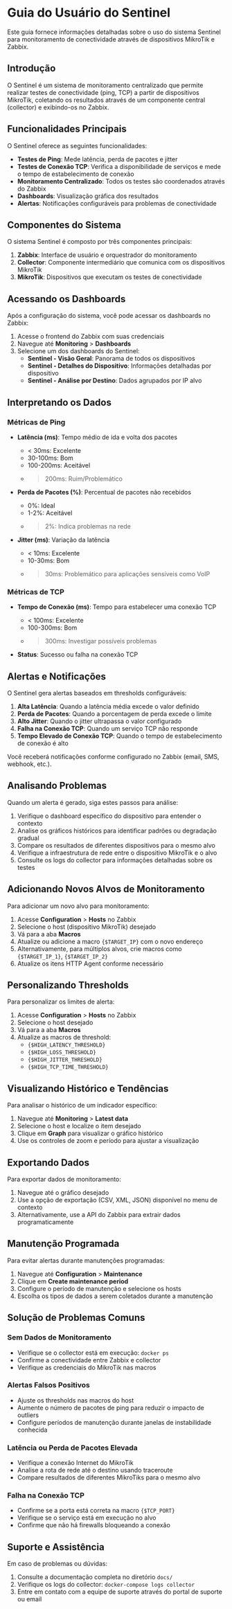 # Guia do Usuário do Sentinel

Este guia fornece informações detalhadas sobre o uso do sistema Sentinel para monitoramento de conectividade através de dispositivos MikroTik e Zabbix.

## Introdução

O Sentinel é um sistema de monitoramento centralizado que permite realizar testes de conectividade (ping, TCP) a partir de dispositivos MikroTik, coletando os resultados através de um componente central (collector) e exibindo-os no Zabbix.

## Funcionalidades Principais

O Sentinel oferece as seguintes funcionalidades:

- **Testes de Ping**: Mede latência, perda de pacotes e jitter
- **Testes de Conexão TCP**: Verifica a disponibilidade de serviços e mede o tempo de estabelecimento de conexão
- **Monitoramento Centralizado**: Todos os testes são coordenados através do Zabbix
- **Dashboards**: Visualização gráfica dos resultados
- **Alertas**: Notificações configuráveis para problemas de conectividade

## Componentes do Sistema

O sistema Sentinel é composto por três componentes principais:

1. **Zabbix**: Interface de usuário e orquestrador do monitoramento
2. **Collector**: Componente intermediário que comunica com os dispositivos MikroTik
3. **MikroTik**: Dispositivos que executam os testes de conectividade

## Acessando os Dashboards

Após a configuração do sistema, você pode acessar os dashboards no Zabbix:

1. Acesse o frontend do Zabbix com suas credenciais
2. Navegue até **Monitoring** > **Dashboards**
3. Selecione um dos dashboards do Sentinel:
   - **Sentinel - Visão Geral**: Panorama de todos os dispositivos
   - **Sentinel - Detalhes do Dispositivo**: Informações detalhadas por dispositivo
   - **Sentinel - Análise por Destino**: Dados agrupados por IP alvo

## Interpretando os Dados

### Métricas de Ping

- **Latência (ms)**: Tempo médio de ida e volta dos pacotes
  - < 30ms: Excelente
  - 30-100ms: Bom
  - 100-200ms: Aceitável
  - > 200ms: Ruim/Problemático

- **Perda de Pacotes (%)**: Percentual de pacotes não recebidos
  - 0%: Ideal
  - 1-2%: Aceitável
  - > 2%: Indica problemas na rede

- **Jitter (ms)**: Variação da latência
  - < 10ms: Excelente
  - 10-30ms: Bom
  - > 30ms: Problemático para aplicações sensíveis como VoIP

### Métricas de TCP

- **Tempo de Conexão (ms)**: Tempo para estabelecer uma conexão TCP
  - < 100ms: Excelente
  - 100-300ms: Bom
  - > 300ms: Investigar possíveis problemas

- **Status**: Sucesso ou falha na conexão TCP

## Alertas e Notificações

O Sentinel gera alertas baseados em thresholds configuráveis:

1. **Alta Latência**: Quando a latência média excede o valor definido
2. **Perda de Pacotes**: Quando a porcentagem de perda excede o limite
3. **Alto Jitter**: Quando o jitter ultrapassa o valor configurado
4. **Falha na Conexão TCP**: Quando um serviço TCP não responde
5. **Tempo Elevado de Conexão TCP**: Quando o tempo de estabelecimento de conexão é alto

Você receberá notificações conforme configurado no Zabbix (email, SMS, webhook, etc.).

## Analisando Problemas

Quando um alerta é gerado, siga estes passos para análise:

1. Verifique o dashboard específico do dispositivo para entender o contexto
2. Analise os gráficos históricos para identificar padrões ou degradação gradual
3. Compare os resultados de diferentes dispositivos para o mesmo alvo
4. Verifique a infraestrutura de rede entre o dispositivo MikroTik e o alvo
5. Consulte os logs do collector para informações detalhadas sobre os testes

## Adicionando Novos Alvos de Monitoramento

Para adicionar um novo alvo para monitoramento:

1. Acesse **Configuration** > **Hosts** no Zabbix
2. Selecione o host (dispositivo MikroTik) desejado
3. Vá para a aba **Macros**
4. Atualize ou adicione a macro `{$TARGET_IP}` com o novo endereço
5. Alternativamente, para múltiplos alvos, crie macros como `{$TARGET_IP_1}`, `{$TARGET_IP_2}`
6. Atualize os itens HTTP Agent conforme necessário

## Personalizando Thresholds

Para personalizar os limites de alerta:

1. Acesse **Configuration** > **Hosts** no Zabbix
2. Selecione o host desejado
3. Vá para a aba **Macros**
4. Atualize as macros de threshold:
   - `{$HIGH_LATENCY_THRESHOLD}`
   - `{$HIGH_LOSS_THRESHOLD}`
   - `{$HIGH_JITTER_THRESHOLD}`
   - `{$HIGH_TCP_TIME_THRESHOLD}`

## Visualizando Histórico e Tendências

Para analisar o histórico de um indicador específico:

1. Navegue até **Monitoring** > **Latest data**
2. Selecione o host e localize o item desejado
3. Clique em **Graph** para visualizar o gráfico histórico
4. Use os controles de zoom e período para ajustar a visualização

## Exportando Dados

Para exportar dados de monitoramento:

1. Navegue até o gráfico desejado
2. Use a opção de exportação (CSV, XML, JSON) disponível no menu de contexto
3. Alternativamente, use a API do Zabbix para extrair dados programaticamente

## Manutenção Programada

Para evitar alertas durante manutenções programadas:

1. Navegue até **Configuration** > **Maintenance**
2. Clique em **Create maintenance period**
3. Configure o período de manutenção e selecione os hosts
4. Escolha os tipos de dados a serem coletados durante a manutenção

## Solução de Problemas Comuns

### Sem Dados de Monitoramento

- Verifique se o collector está em execução: `docker ps`
- Confirme a conectividade entre Zabbix e collector
- Verifique as credenciais do MikroTik nas macros

### Alertas Falsos Positivos

- Ajuste os thresholds nas macros do host
- Aumente o número de pacotes de ping para reduzir o impacto de outliers
- Configure períodos de manutenção durante janelas de instabilidade conhecida

### Latência ou Perda de Pacotes Elevada

- Verifique a conexão Internet do MikroTik
- Analise a rota de rede até o destino usando traceroute
- Compare resultados de diferentes MikroTiks para o mesmo alvo

### Falha na Conexão TCP

- Confirme se a porta está correta na macro `{$TCP_PORT}`
- Verifique se o serviço está em execução no alvo
- Confirme que não há firewalls bloqueando a conexão

## Suporte e Assistência

Em caso de problemas ou dúvidas:

1. Consulte a documentação completa no diretório `docs/`
2. Verifique os logs do collector: `docker-compose logs collector`
3. Entre em contato com a equipe de suporte através do portal de suporte ou email